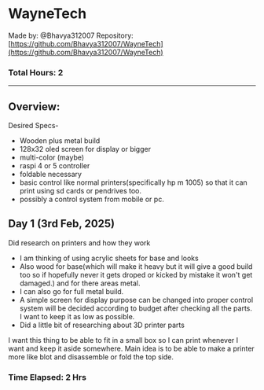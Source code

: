 # WayneTech

Made by: @Bhavya312007
Repository: [https://github.com/Bhavya312007/WayneTech](https://github.com/Bhavya312007/WayneTech)

### Total Hours: 2

---

## Overview:


Desired Specs-

- Wooden plus metal build
- 128x32 oled screen for display or bigger 
- multi-color (maybe)
- raspi 4 or 5 controller
- foldable necessary
- basic control like normal printers(specifically hp m 1005) so that it can print using sd cards or pendrives too.
- possibly a control system from mobile or pc.
 

## Day 1 (3rd Feb, 2025)

Did research on printers and how they work

- I am thinking of using acrylic sheets for base and looks
- Also wood for base(which will make it heavy but it will give a good build too so if hopefully never it gets droped or kicked by mistake it won't get damaged.) and for there areas metal.
- I can also go for full metal build.
- A simple screen for display purpose can be changed into proper control system will be decided according to budget after checking all the parts. I want to keep it as low as possible.
- Did a little bit of researching about 3D printer parts

I want this thing to be able to fit in a small box so I can print whenever I want and keep it aside somewhere.
Main idea is to be able to make a printer more like blot and disassemble or fold the top side.

### Time Elapsed: 2 Hrs

